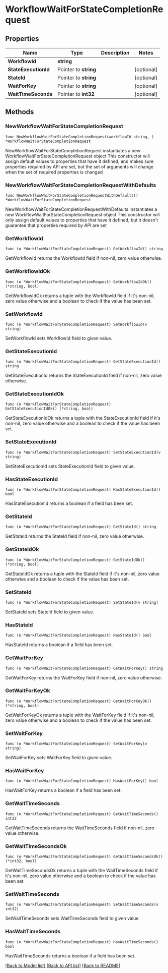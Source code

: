 # WorkflowWaitForStateCompletionRequest

## Properties

Name | Type | Description | Notes
------------ | ------------- | ------------- | -------------
**WorkflowId** | **string** |  | 
**StateExecutionId** | Pointer to **string** |  | [optional] 
**StateId** | Pointer to **string** |  | [optional] 
**WaitForKey** | Pointer to **string** |  | [optional] 
**WaitTimeSeconds** | Pointer to **int32** |  | [optional] 

## Methods

### NewWorkflowWaitForStateCompletionRequest

`func NewWorkflowWaitForStateCompletionRequest(workflowId string, ) *WorkflowWaitForStateCompletionRequest`

NewWorkflowWaitForStateCompletionRequest instantiates a new WorkflowWaitForStateCompletionRequest object
This constructor will assign default values to properties that have it defined,
and makes sure properties required by API are set, but the set of arguments
will change when the set of required properties is changed

### NewWorkflowWaitForStateCompletionRequestWithDefaults

`func NewWorkflowWaitForStateCompletionRequestWithDefaults() *WorkflowWaitForStateCompletionRequest`

NewWorkflowWaitForStateCompletionRequestWithDefaults instantiates a new WorkflowWaitForStateCompletionRequest object
This constructor will only assign default values to properties that have it defined,
but it doesn't guarantee that properties required by API are set

### GetWorkflowId

`func (o *WorkflowWaitForStateCompletionRequest) GetWorkflowId() string`

GetWorkflowId returns the WorkflowId field if non-nil, zero value otherwise.

### GetWorkflowIdOk

`func (o *WorkflowWaitForStateCompletionRequest) GetWorkflowIdOk() (*string, bool)`

GetWorkflowIdOk returns a tuple with the WorkflowId field if it's non-nil, zero value otherwise
and a boolean to check if the value has been set.

### SetWorkflowId

`func (o *WorkflowWaitForStateCompletionRequest) SetWorkflowId(v string)`

SetWorkflowId sets WorkflowId field to given value.


### GetStateExecutionId

`func (o *WorkflowWaitForStateCompletionRequest) GetStateExecutionId() string`

GetStateExecutionId returns the StateExecutionId field if non-nil, zero value otherwise.

### GetStateExecutionIdOk

`func (o *WorkflowWaitForStateCompletionRequest) GetStateExecutionIdOk() (*string, bool)`

GetStateExecutionIdOk returns a tuple with the StateExecutionId field if it's non-nil, zero value otherwise
and a boolean to check if the value has been set.

### SetStateExecutionId

`func (o *WorkflowWaitForStateCompletionRequest) SetStateExecutionId(v string)`

SetStateExecutionId sets StateExecutionId field to given value.

### HasStateExecutionId

`func (o *WorkflowWaitForStateCompletionRequest) HasStateExecutionId() bool`

HasStateExecutionId returns a boolean if a field has been set.

### GetStateId

`func (o *WorkflowWaitForStateCompletionRequest) GetStateId() string`

GetStateId returns the StateId field if non-nil, zero value otherwise.

### GetStateIdOk

`func (o *WorkflowWaitForStateCompletionRequest) GetStateIdOk() (*string, bool)`

GetStateIdOk returns a tuple with the StateId field if it's non-nil, zero value otherwise
and a boolean to check if the value has been set.

### SetStateId

`func (o *WorkflowWaitForStateCompletionRequest) SetStateId(v string)`

SetStateId sets StateId field to given value.

### HasStateId

`func (o *WorkflowWaitForStateCompletionRequest) HasStateId() bool`

HasStateId returns a boolean if a field has been set.

### GetWaitForKey

`func (o *WorkflowWaitForStateCompletionRequest) GetWaitForKey() string`

GetWaitForKey returns the WaitForKey field if non-nil, zero value otherwise.

### GetWaitForKeyOk

`func (o *WorkflowWaitForStateCompletionRequest) GetWaitForKeyOk() (*string, bool)`

GetWaitForKeyOk returns a tuple with the WaitForKey field if it's non-nil, zero value otherwise
and a boolean to check if the value has been set.

### SetWaitForKey

`func (o *WorkflowWaitForStateCompletionRequest) SetWaitForKey(v string)`

SetWaitForKey sets WaitForKey field to given value.

### HasWaitForKey

`func (o *WorkflowWaitForStateCompletionRequest) HasWaitForKey() bool`

HasWaitForKey returns a boolean if a field has been set.

### GetWaitTimeSeconds

`func (o *WorkflowWaitForStateCompletionRequest) GetWaitTimeSeconds() int32`

GetWaitTimeSeconds returns the WaitTimeSeconds field if non-nil, zero value otherwise.

### GetWaitTimeSecondsOk

`func (o *WorkflowWaitForStateCompletionRequest) GetWaitTimeSecondsOk() (*int32, bool)`

GetWaitTimeSecondsOk returns a tuple with the WaitTimeSeconds field if it's non-nil, zero value otherwise
and a boolean to check if the value has been set.

### SetWaitTimeSeconds

`func (o *WorkflowWaitForStateCompletionRequest) SetWaitTimeSeconds(v int32)`

SetWaitTimeSeconds sets WaitTimeSeconds field to given value.

### HasWaitTimeSeconds

`func (o *WorkflowWaitForStateCompletionRequest) HasWaitTimeSeconds() bool`

HasWaitTimeSeconds returns a boolean if a field has been set.


[[Back to Model list]](../README.md#documentation-for-models) [[Back to API list]](../README.md#documentation-for-api-endpoints) [[Back to README]](../README.md)


